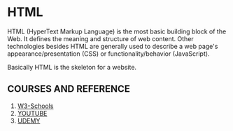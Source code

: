 # HTML
HTML (HyperText Markup Language) is the most basic building block of the Web. It defines the meaning and structure of web content. Other technologies besides HTML are generally used to describe a web page's appearance/presentation (CSS) or functionality/behavior (JavaScript).

Basically HTML is the skeleton for a website.

## COURSES AND REFERENCE
1. [W3-Schools](https://www.w3schools.com/html/default.asp)
2. [YOUTUBE](https://www.youtube.com/watch?v=qz0aGYrrlhU)
3. [UDEMY](https://www.udemy.com/course/the-complete-web-development-bootcamp/)
